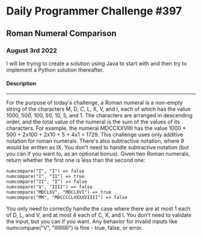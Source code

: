 # Daily Programmer Challenge #397

## Roman Numeral Comparison

### August 3rd 2022

I will be trying to create a solution using Java to start with and then try to implement a Python solution thereafter.

#### Description

----
For the purpose of today's challenge, a Roman numeral is a non-empty string of the characters M, D, C, L, X, V, and I, each of which has the value 1000, 500, 100, 50, 10, 5, and 1. The characters are arranged in descending order, and the total value of the numeral is the sum of the values of its characters. For example, the numeral MDCCXXVIIII has the value 1000 + 500 + 2x100 + 2x10 + 5 + 4x1 = 1729.
This challenge uses only additive notation for roman numerals. There's also subtractive notation, where 9 would be written as IX. You don't need to handle subtractive notation (but you can if you want to, as an optional bonus).
Given two Roman numerals, return whether the first one is less than the second one:

```
numcompare("I", "I") => false
numcompare("I", "II") => true 
numcompare("II", "I") => false
numcompare("V", "IIII") => false
numcompare("MDCLXV", "MDCLXVI") => true
numcompare("MM", "MDCCCCLXXXXVIIII") => false
```

You only need to correctly handle the case where there are at most 1 each of D, L, and V, and at most 4 each of C, X, and I. You don't need to validate the input, but you can if you want. Any behavior for invalid inputs like numcompare("V", "IIIIIIIIII") is fine - true, false, or error.
